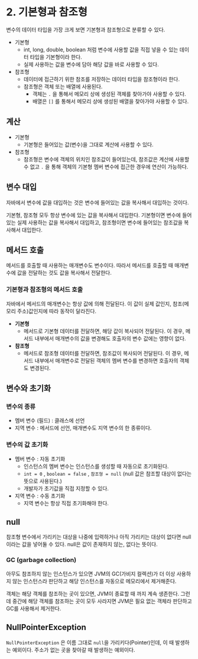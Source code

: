 # 2. 기본형과 참조형

변수의 데이터 타입을 가장 크게 보면 기본형과 참조형으로 분류할 수 있다.

- 기본형
  - int, long, double, boolean 처럼 변수에 사용할 값을 직접 넣을 수 있는 데이터 타입을 기본형이라 한다.
  - 실제 사용하는 값을 변수에 담아 해당 값을 바로 사용할 수 있다.
- 참조형
  - 데이터에 접근하기 위한 참조를 저장하는 데이터 타입을 참조형이라 한다.
  - 참조형은 객체 또는 배열에 사용된다.
    - 객체는 `.` 을 통해서 메모리 상에 생성된 객체를 찾아가야 사용할 수 있다.
    - 배열은 `[]` 를 통해서 메모리 상에 생성된 배열을 찾아가야 사용할 수 있다.

## 계산

- 기본형
  - 기본형은 들어있는 값(변수)을 그대로 계산에 사용할 수 있다.
- 참조형
  - 참조형은 변수에 객체의 위치인 참조값이 들어있는데, 참조값은 계산에 사용할 수 없고 `.` 을 통해 객체의 기본형 멤버 변수에 접근한 경우에 연산이 가능하다.

## 변수 대입

자바에서 변수에 값을 대입하는 것은 변수에 들어있는 값을 복사해서 대입하는 것이다.

기본형, 참조형 모두 항상 변수에 있는 값을 복사해서 대입한다. 기본형이면 변수에 들어있는 실제 사용하는 값을 복사해서 대입하고, 참조형이면 변수에 들어있는 참조값을 복사해서 대입한다.

## 메서드 호출

메서드를 호출할 때 사용하는 매개변수도 변수이다. 따라서 메서드를 호출할 때 매개변수에 값을 전달하는 것도 값을 복사해서 전달한다.

### 기본형과 참조형의 메서드 호출

자바에서 메서드의 매개변수는 항상 값에 의해 전달된다. 이 값이 실제 값인지, 참조(메모리 주소)값인지에 따라 동작이 달라진다.

- **기본형**
  - 메서드로 기본형 데이터를 전달하면, 해당 값이 복사되어 전달된다. 이 경우, 메서드 내부에서 매개변수의 값을 변경해도 호출자의 변수 값에는 영향이 없다.
- **참조형**
  - 메서드로 참조형 데이터를 전달하면, 참조값이 복사되어 전달된다. 이 경우, 메서드 내부에서 매개변수로 전달된 객체의 멤버 변수를 변경하면 호출자의 객체도 변경된다.

## 변수와 초기화

### 변수의 종류

- 멤버 변수 (필드) : 클래스에 선언
- 지역 변수 : 메서드에 선언, 매개변수도 지역 변수의 한 종류이다.

### 변수의 값 초기화

- 멤버 변수 : 자동 초기화
  - 인스턴스의 멤버 변수는 인스턴스를 생성할 때 자동으로 초기화된다.
  - `int = 0` , `boolean = false` , `참조형 = null` (null 값은 참조할 대상이 없다는 뜻으로 사용된다.)
  - 개발자가 초기값을 직접 지정할 수 있다.
- 지역 변수 : 수동 초기화
  - 지역 변수는 항상 직접 초기화해야 한다.

## null

참조형 변수에서 가리키는 대상을 나중에 입력하거나 아직 가리키는 대상이 없다면 null이라는 값을 넣어둘 수 있다. null은 값이 존재하지 않는, 없다는 뜻이다.

### GC (garbage collection)

아무도 참조하지 않는 인스턴스가 있으면 JVM의 GC(가비지 컬렉션)가 더 이상 사용하지 않는 인스턴스라 판단하고 해당 인스턴스를 자동으로 메모리에서 제거해준다.

객체는 해당 객체를 참조하는 곳이 있으면, JVM이 종료할 때 까지 계속 생존한다. 그런데 중간에 해당 객체를 참조하는 곳이 모두 사라지면 JVM은 필요 없는 객체라 판단하고 GC를 사용해서 제거한다.

## NullPointerException

`NullPointerException` 은 이름 그대로 `null`을 가리키다(Pointer)인데, 이 때 발생하는 예외이다. 주소가 없는 곳을 찾아갈 때 발생하는 예외이다.
